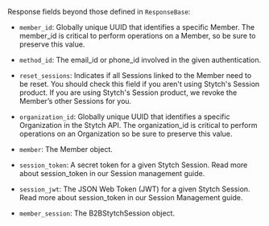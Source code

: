 Response fields beyond those defined in `ResponseBase`:

- `member_id`: Globally unique UUID that identifies a specific Member. The member_id is critical to perform operations on a Member, so be sure to preserve this value.

- `method_id`: The email_id or phone_id involved in the given authentication.

- `reset_sessions`: Indicates if all Sessions linked to the Member need to be reset. You should check this field if you aren't using Stytch's Session product. If you are using Stytch's Session product, we revoke the Member’s other Sessions for you.

- `organization_id`: Globally unique UUID that identifies a specific Organization in the Stytch API. The organization_id is critical to perform operations on an Organization so be sure to preserve this value.

- `member`: The Member object.

- `session_token`: A secret token for a given Stytch Session. Read more about session_token in our Session management guide.

- `session_jwt`: The JSON Web Token (JWT) for a given Stytch Session. Read more about session_token in our Session Management guide.

- `member_session`: The B2BStytchSession object.
